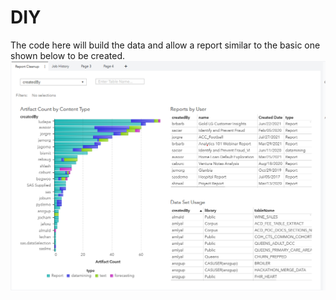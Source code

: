 # DIY
The code here will build the data and allow a report similar to the basic one shown below to be created.
![Example Cleanup Report](/cleanup_report.png "cleanup image")
